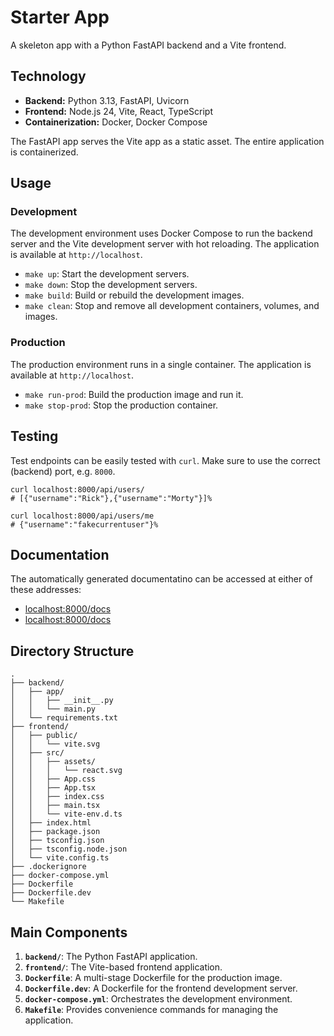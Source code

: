 # Starter App

A skeleton app with a Python FastAPI backend and a Vite frontend.

## Technology

- **Backend:** Python 3.13, FastAPI, Uvicorn
- **Frontend:** Node.js 24, Vite, React, TypeScript
- **Containerization:** Docker, Docker Compose

The FastAPI app serves the Vite app as a static asset. The entire application is containerized.

## Usage

### Development

The development environment uses Docker Compose to run the backend server and the Vite development server with hot reloading. The application is available at `http://localhost`.

- `make up`: Start the development servers.
- `make down`: Stop the development servers.
- `make build`: Build or rebuild the development images.
- `make clean`: Stop and remove all development containers, volumes, and images.

### Production

The production environment runs in a single container. The application is available at `http://localhost`.

- `make run-prod`: Build the production image and run it.
- `make stop-prod`: Stop the production container.

## Testing

Test endpoints can be easily tested with `curl`. Make sure to use the correct (backend) port, e.g. `8000`.

```
curl localhost:8000/api/users/
# [{"username":"Rick"},{"username":"Morty"}]%

curl localhost:8000/api/users/me
# {"username":"fakecurrentuser"}%
```

## Documentation

The automatically generated documentatino can be accessed at either of these addresses:

- [localhost:8000/docs](http://localhost:8000/docs)
- [localhost:8000/docs](http://localhost:8000/redoc)

## Directory Structure

```
.
├── backend/
│   ├── app/
│   │   ├── __init__.py
│   │   └── main.py
│   └── requirements.txt
├── frontend/
│   ├── public/
│   │   └── vite.svg
│   ├── src/
│   │   ├── assets/
│   │   │   └── react.svg
│   │   ├── App.css
│   │   ├── App.tsx
│   │   ├── index.css
│   │   ├── main.tsx
│   │   └── vite-env.d.ts
│   ├── index.html
│   ├── package.json
│   ├── tsconfig.json
│   ├── tsconfig.node.json
│   └── vite.config.ts
├── .dockerignore
├── docker-compose.yml
├── Dockerfile
├── Dockerfile.dev
└── Makefile
```

## Main Components

1.  **`backend/`**: The Python FastAPI application.
2.  **`frontend/`**: The Vite-based frontend application.
3.  **`Dockerfile`**: A multi-stage Dockerfile for the production image.
4.  **`Dockerfile.dev`**: A Dockerfile for the frontend development server.
5.  **`docker-compose.yml`**: Orchestrates the development environment.
6.  **`Makefile`**: Provides convenience commands for managing the application.
